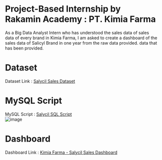 # Project-Based Internship by Rakamin Academy : PT. Kimia Farma
As a Big Data Analyst Intern who has understood the sales data of sales data of every brand in Kimia Farma, I am asked to create a dashboard of the sales data of Salicyl Brand in one year from the raw data provided. 
data that has been provided.

# Dataset
Dataset Link : [Salycil Sales Dataset](https://rakamin-lms.s3.ap-southeast-1.amazonaws.com/vix-assets/kimiafarma/Data_Source_Task5.xlsx)

# MySQL Script
MySQL Script : [Salycil SQL Script](https://github.com/oktaviorezap/final-task-pbi-big-data-analytics-kimia-farma-oktaviorezaputra/blob/main/sql-script)
<br>
![image](https://github.com/user-attachments/assets/e8cae3d4-12ce-443f-b957-9e139b151670)


# Dashboard
Dashboard Link : [Kimia Farma - Salycil Sales Dashboard](https://lookerstudio.google.com/reporting/9811708a-b888-4774-95cf-0f5699c9fbc8)
